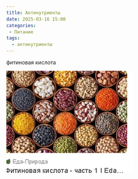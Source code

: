 ```yaml
---
title: Антинутриенты
date: 2025-03-16 15:00
categories: 
 - Питание
tags:
  - антинутриенты
---
```


фитиновая кислота

![image-20250316150414551](./antinutrient/image-20250316150414551.png)